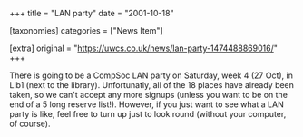 +++
title = "LAN party"
date = "2001-10-18"

[taxonomies]
categories = ["News Item"]

[extra]
original = "https://uwcs.co.uk/news/lan-party-1474488869016/"
+++

There is going to be a CompSoc LAN party on Saturday, week 4 (27 Oct), in Lib1 (next to the library). Unfortunatly, all of the 18 places have already been taken, so we can't accept any more signups (unless you want to be on the end of a 5 long reserve list\!). However, if you just want to see what a LAN party is like, feel free to turn up just to look round (without your computer, of course).

